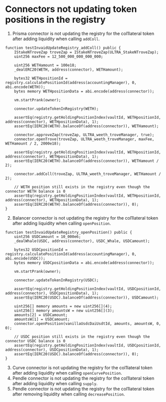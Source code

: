 # Connectors not updating token positions in the registry

1. Prisma connector is not updating the registry for the col1lateral token after adding liquidity when calling `addColl`.
```
function testInvaidUpdateRegistry_addColl() public {
    IStakeNTroveZap troveZap = IStakeNTroveZap(ULTRA_StakeNTroveZap);
    uint256 maxFee = 12_500_000_000_000_000;

    uint256 WETHamount = 100e18;
    _dealERC20(WETH, address(connector), WETHamount);

    bytes32 WETHpositionId = registry.calculatePositionId(address(accountingManager), 0, abi.encode(WETH));
    bytes memory WETHpositionData = abi.encode(address(connector));

    vm.startPrank(owner);

    connector.updateTokenInRegistry(WETH);

    assertEq(registry.getHoldingPositionIndex(vaultId, WETHpositionId, address(connector), WETHpositionData), 1);
    assertEq(IERC20(WETH).balanceOf(address(connector)), WETHamount);

    connector.approveZap(troveZap, ULTRA_weeth_troveManager, true);
    connector.openTrove(troveZap, ULTRA_weeth_troveManager, maxFee, WETHamount / 2, 2000e18);

    assertEq(registry.getHoldingPositionIndex(vaultId, WETHpositionId, address(connector), WETHpositionData), 1);
    assertEq(IERC20(WETH).balanceOf(address(connector)), WETHamount / 2);

    connector.addColl(troveZap, ULTRA_weeth_troveManager, WETHamount / 2);

    // WETH position still exists in the registry even though the connector WETH balance is 0
    assertEq(registry.getHoldingPositionIndex(vaultId, WETHpositionId, address(connector), WETHpositionData), 1);
    assertEq(IERC20(WETH).balanceOf(address(connector)), 0);
}
```
2. Balancer connector is not updating the registry for the col1lateral token after adding liquidity when calling `openPosition`.
```
function testInvaidUpdateRegistry_openPosition() public {
    uint256 USDCamount = 10_000e6;
    _dealWhale(USDC, address(connector), USDC_Whale, USDCamount);

    bytes32 USDCpositionId = registry.calculatePositionId(address(accountingManager), 0, abi.encode(USDC));
    bytes memory USDCpositionData = abi.encode(address(connector));

    vm.startPrank(owner);

    connector.updateTokenInRegistry(USDC);

    assertEq(registry.getHoldingPositionIndex(vaultId, USDCpositionId, address(connector), USDCpositionData), 1);
    assertEq(IERC20(USDC).balanceOf(address(connector)), USDCamount);

    uint256[] memory amounts = new uint256[](4);
    uint256[] memory amountsW = new uint256[](3);
    amounts[2] = USDCamount;
    amountsW[1] = USDCamount;
    connector.openPosition(vanillaUsdcDaiUsdtId, amounts, amountsW, 0, 0);

    // USDC position still exists in the registry even though the connector USDC balance is 0
    assertEq(registry.getHoldingPositionIndex(vaultId, USDCpositionId, address(connector), USDCpositionData), 1);
    assertEq(IERC20(USDC).balanceOf(address(connector)), 0);
}
```
3. Curve connector is not updating the registry for the col1lateral token after adding liquidity when calling `openCurvePosition`.
4. Pendle connector is not updating the registry for the col1lateral token after adding liquidity when calling `supply`.
5. Pendle connector is not updating the registry for the col1lateral token after removing liquidity when calling `decreasePosition`.
